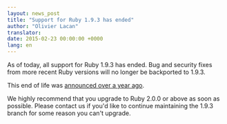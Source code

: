 ```yaml
---
layout: news_post
title: "Support for Ruby 1.9.3 has ended"
author: "Olivier Lacan"
translator:
date: 2015-02-23 00:00:00 +0000
lang: en
---
```


As of today, all support for Ruby 1.9.3 has ended. Bug and security fixes
from more recent Ruby versions will no longer be backported to 1.9.3.

This end of life was [announced over a year ago](https://www.ruby-lang.org/en/news/2014/01/10/ruby-1-9-3-will-end-on-2015/).

We highly recommend that you upgrade to Ruby 2.0.0 or above as soon as possible. Please contact us if you'd like to continue maintaining the 1.9.3 branch for some reason you can't upgrade.
